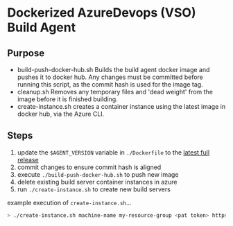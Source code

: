 # Dockerized AzureDevops (VSO) Build Agent

## Purpose

- build-push-docker-hub.sh Builds the build agent docker image and pushes it to docker hub.  Any changes must be committed before running this script, as the commit hash is used for the image tag.
- cleanup.sh Removes any temporary files and 'dead weight' from the image before it is finished building.
- create-instance.sh creates a container instance using the latest image in docker hub, via the Azure CLI.

## Steps
1. update the `$AGENT_VERSION` variable in `./Dockerfile` to the [latest full release](https://github.com/microsoft/azure-pipelines-agent/releases)
2. commit changes to ensure commit hash is aligned
3. execute `./build-push-docker-hub.sh` to push new image
4. delete existing build server container instances in azure
5. run `./create-instance.sh` to create new build servers

example execution of `create-instance.sh`...

```bash
> ./create-instance.sh machine-name my-resource-group <pat token> https://my-azure-devops-instance.visualstudio.com
```

